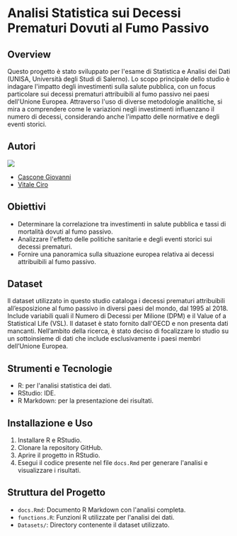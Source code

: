 # Analisi Statistica sui Decessi Prematuri Dovuti al Fumo Passivo

## Overview
Questo progetto è stato sviluppato per l'esame di Statistica e Analisi dei Dati (UNISA, Università degli Studi di Salerno). Lo scopo principale dello studio è indagare l'impatto degli investimenti sulla salute pubblica, con un focus particolare sui decessi prematuri attribuibili al fumo passivo nei paesi dell'Unione Europea. Attraverso l'uso di diverse metodologie analitiche, si mira a comprendere come le variazioni negli investimenti influenzano il numero di decessi, considerando anche l'impatto delle normative e degli eventi storici.

## Autori
<a href="https://github.com/gCascone01/Analisi_Statistica_DPDFP/graphs/contributors">
  <img src="https://contrib.rocks/image?repo=gCascone01/Analisi_Statistica_DPDFP" />
</a>

* [Cascone Giovanni](https://github.com/gCascone01)
* [Vitale Ciro](https://github.com/cirovitale)

## Obiettivi
- Determinare la correlazione tra investimenti in salute pubblica e tassi di mortalità dovuti al fumo passivo.
- Analizzare l'effetto delle politiche sanitarie e degli eventi storici sui decessi prematuri.
- Fornire una panoramica sulla situazione europea relativa ai decessi attribuibili al fumo passivo.

## Dataset
Il dataset utilizzato in questo studio cataloga i decessi prematuri attribuibili all’esposizione al fumo passivo in diversi paesi del mondo, dal 1995 al 2018. Include variabili quali il Numero di Decessi per Milione (DPM) e il Value of a Statistical Life (VSL). Il dataset è stato fornito dall'OECD e non presenta dati mancanti. Nell’ambito della ricerca, è stato deciso di focalizzare lo studio su un sottoinsieme di dati che include esclusivamente i paesi membri dell’Unione Europea.

## Strumenti e Tecnologie
- R: per l'analisi statistica dei dati.
- RStudio: IDE.
- R Markdown: per la presentazione dei risultati.

## Installazione e Uso
1. Installare R e RStudio.
2. Clonare la repository GitHub.
3. Aprire il progetto in RStudio.
4. Esegui il codice presente nel file `docs.Rmd` per generare l'analisi e visualizzare i risultati.

## Struttura del Progetto
- `docs.Rmd`: Documento R Markdown con l'analisi completa.
- `functions.R`: Funzioni R utilizzate per l'analisi dei dati.
- `Datasets/`: Directory contenente il dataset utilizzato.


